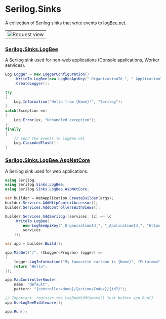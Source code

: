 # Serilog.Sinks

A collection of Serilog sinks that write events to [logBee.net](https://logbee.net).

<table><tr><td>
    <img alt="Request view" src="https://github.com/logBee-net/serilog-sinks-logbee/assets/39127098/857e1e74-ef7a-428b-87a8-b4272b469241" />
</td></tr></table>

### [Serilog.Sinks.LogBee](src/Serilog.Sinks.LogBee#readme)

A Serilog sink used for non-web applications (Console applications, Worker services).

```csharp
Log.Logger = new LoggerConfiguration()
    .WriteTo.LogBee(new LogBeeApiKey("_OrganizationId_", "_ApplicationId_", "https://api.logbee.net"))
    .CreateLogger();

try
{
    Log.Information("Hello from {Name}!", "Serilog");
}
catch(Exception ex)
{
    Log.Error(ex, "Unhandled exception");
}
finally
{
    // send the events to logBee.net
    Log.CloseAndFlush();
}
```

### [Serilog.Sinks.LogBee.AspNetCore](src/Serilog.Sinks.LogBee.AspNetCore#readme)

A Serilog sink used for web applications.

```csharp
using Serilog;
using Serilog.Sinks.LogBee;
using Serilog.Sinks.LogBee.AspNetCore;

var builder = WebApplication.CreateBuilder(args);
builder.Services.AddHttpContextAccessor();
builder.Services.AddControllersWithViews();

builder.Services.AddSerilog((services, lc) => lc
    .WriteTo.LogBee(
        new LogBeeApiKey("_OrganizationId_", "_ApplicationId_", "https://api.logbee.net"),
        services
    ));

var app = builder.Build();

app.MapGet("/", (ILogger<Program> logger) =>
{
    logger.LogInformation("My favourite cartoon is {Name}", "Futurama");
    return "Hello";
});

app.MapControllerRoute(
    name: "default",
    pattern: "{controller=Home}/{action=Index}/{id?}");

// Important: register the LogBeeMiddleware() just before app.Run()
app.UseLogBeeMiddleware();

app.Run();
```

